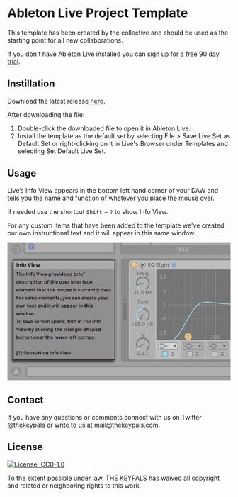 # Ableton Live Project Template

This template has been created by the collective and should be used as the starting point for all new collaborations.

If you don't have Ableton Live installed you can [sign up for a free 90 day trial](https://www.ableton.com/en/trial/).

## Instillation

Download the latest release [here](https://github.com/thekeypals/ableton-live-project-template/releases).

After downloading the file:

1. Double-click the downloaded file to open it in Ableton Live.
2. Install the template as the default set by selecting File > Save Live Set as Default Set or right-clicking on it in Live's Browser under Templates and selecting Set Default Live Set.

## Usage

Live’s Info View appears in the bottom left hand corner of your DAW and tells you the name and function of whatever you place the mouse over.

If needed use the shortcut `Shift` + `?` to show Info View.

For any custom items that have been added to the template we've created our own instructional text and it will appear in this same window.

![Info View](https://github.com/thekeypals/ableton-live-project-template/blob/main/images/info-view.jpeg)

## Contact

If you have any questions or comments connect with us on Twitter [@thekeypals](https://twitter.com/intent/tweet?screen_name=thekeypals) or write to us at <mail@thekeypals.com>.

## License

[![License: CC0-1.0](https://img.shields.io/badge/License-CC0_1.0-lightgrey.svg)](http://creativecommons.org/publicdomain/zero/1.0/)

To the extent possible under law, [THE KEYPALS](https://www.thekeypals.com/) has waived all copyright and related or neighboring rights to this work.
